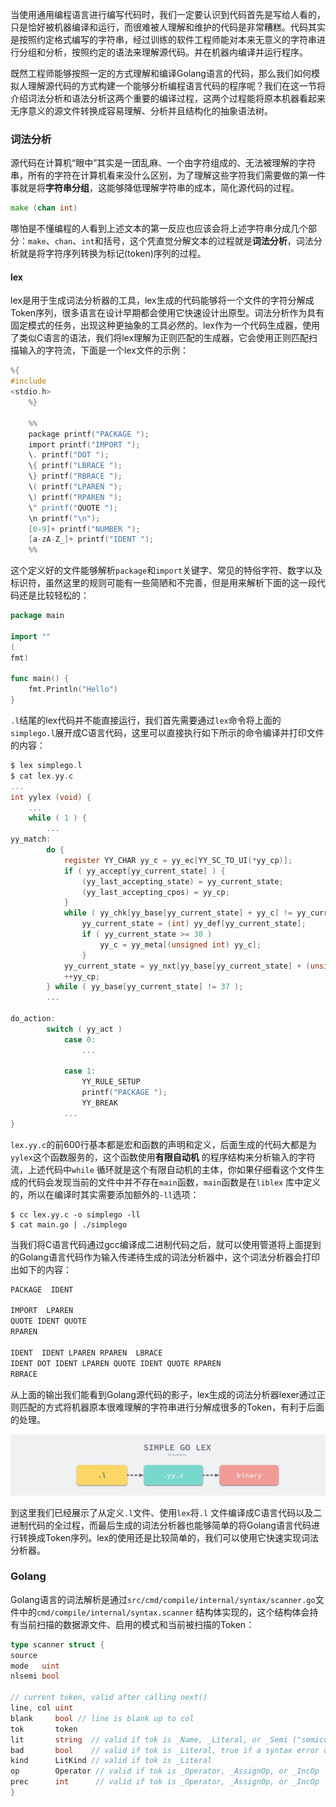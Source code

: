 当使用通用编程语言进行编写代码时，我们一定要认识到代码首先是写给人看的，只是恰好被机器编译和运行，而很难被人理解和维护的代码是非常糟糕。代码其实是按照约定格式编写的字符串，经过训练的软件工程师能对本来无意义的字符串进行分组和分析，按照约定的语法来理解源代码。并在机器内编译并运行程序。

既然工程师能够按照一定的方式理解和编译Golang语言的代码，那么我们如何模拟人理解源代码的方式构建一个能够分析编程语言代码的程序呢？我们在这一节将介绍词法分析和语法分析这两个重要的编译过程，这两个过程能将原本机器看起来无序意义的源文件转换成容易理解、分析并且结构化的抽象语法树。

### 词法分析

源代码在计算机“眼中”其实是一团乱麻、一个由字符组成的、无法被理解的字符串，所有的字符在计算机看来没什么区别，为了理解这些字符我们需要做的第一件事就是将**字符串分组**，这能够降低理解字符串的成本，简化源代码的过程。

```Go
make (chan int)
```

哪怕是不懂编程的人看到上述文本的第一反应也应该会将上述字符串分成几个部分：`make`、`chan`、`int`和括号，这个凭直觉分解文本的过程就是**词法分析**，词法分析就是将字符序列转换为标记(token)序列的过程。

#### lex

lex是用于生成词法分析器的工具，lex生成的代码能够将一个文件的字符分解成Token序列，很多语言在设计早期都会使用它快速设计出原型。词法分析作为具有固定模式的任务，出现这种更抽象的工具必然的。lex作为一个代码生成器，使用了类似C语言的语法，我们将lex理解为正则匹配的生成器，它会使用正则匹配扫描输入的字符流，下面是一个lex文件的示例：

```c
%{
#include
<stdio.h>
    %}

    %%
    package printf("PACKAGE ");
    import printf("IMPORT ");
    \. printf("DOT ");
    \{ printf("LBRACE ");
    \} printf("RBRACE ");
    \( printf("LPAREN ");
    \) printf("RPAREN ");
    \" printf("QUOTE ");
    \n printf("\n");
    [0-9]+ printf("NUMBER ");
    [a-zA-Z_]+ printf("IDENT ");
    %%
```

这个定义好的文件能够解析`package`和`import`关键字、常见的特俗字符、数字以及标识符，虽然这里的规则可能有一些简陋和不完善，但是用来解析下面的这一段代码还是比较轻松的：

```go
package main

import ""
(
fmt)

func main() {
	fmt.Println("Hello")
}
```

`.l`结尾的lex代码并不能直接运行，我们首先需要通过`lex`命令将上面的`simplego.l`展开成C语言代码，这里可以直接执行如下所示的命令编译并打印文件的内容：

```c
$ lex simplego.l
$ cat lex.yy.c
...
int yylex (void) {
	...
	while ( 1 ) {
		...
yy_match:
		do {
			register YY_CHAR yy_c = yy_ec[YY_SC_TO_UI(*yy_cp)];
			if ( yy_accept[yy_current_state] ) {
				(yy_last_accepting_state) = yy_current_state;
				(yy_last_accepting_cpos) = yy_cp;
			}
			while ( yy_chk[yy_base[yy_current_state] + yy_c] != yy_current_state ) {
				yy_current_state = (int) yy_def[yy_current_state];
				if ( yy_current_state >= 30 )
					yy_c = yy_meta[(unsigned int) yy_c];
				}
			yy_current_state = yy_nxt[yy_base[yy_current_state] + (unsigned int) yy_c];
			++yy_cp;
		} while ( yy_base[yy_current_state] != 37 );
		...

do_action:
		switch ( yy_act )
			case 0:
    			...

			case 1:
    			YY_RULE_SETUP
    			printf("PACKAGE ");
    			YY_BREAK
			...
}
```

`lex.yy.c`的前600行基本都是宏和函数的声明和定义，后面生成的代码大都是为`yylex`这个函数服务的，这个函数使用**有限自动机**
的程序结构来分析输入的字符流，上述代码中`while`
循环就是这个有限自动机的主体，你如果仔细看这个文件生成的代码会发现当前的文件中并不存在`main`函数，`main`函数是在`liblex`
库中定义的，所以在编译时其实需要添加额外的`-ll`选项：

```shell
$ cc lex.yy.c -o simplego -ll
$ cat main.go | ./simplego
```

当我们将C语言代码通过gcc编译成二进制代码之后，就可以使用管道将上面提到的Golang语言代码作为输入传递待生成的词法分析器中，这个词法分析器会打印出如下的内容：

```go
PACKAGE  IDENT

IMPORT  LPAREN
QUOTE IDENT QUOTE
RPAREN

IDENT  IDENT LPAREN RPAREN  LBRACE
IDENT DOT IDENT LPAREN QUOTE IDENT QUOTE RPAREN
RBRACE
```

从上面的输出我们能看到Golang源代码的影子，lex生成的词法分析器lexer通过正则匹配的方式将机器原本很难理解的字符串进行分解成很多的Token，有利于后面的处理。

![img_3.png](assets/img_3.png)

到这里我们已经展示了从定义`.l`文件、使用`lex`将`.l`
文件编译成C语言代码以及二进制代码的全过程，而最后生成的词法分析器也能够简单的将Golang语言代码进行转换成Token序列。lex的使用还是比较简单的，我们可以使用它快速实现词法分析器。

### Golang

Golang语言的词法解析是通过`src/cmd/compile/internal/syntax/scanner.go`文件中的`cmd/compile/internal/syntax.scanner`
结构体实现的，这个结构体会持有当前扫描的数据源文件、启用的模式和当前被扫描的Token：

```go
type scanner struct {
source
mode   uint
nlsemi bool

// current token, valid after calling next()
line, col uint
blank     bool // line is blank up to col
tok       token
lit       string  // valid if tok is _Name, _Literal, or _Semi ("semicolon", "newline", or "EOF"); may be malformed if bad is true
bad       bool    // valid if tok is _Literal, true if a syntax error occurred, lit may be malformed
kind      LitKind // valid if tok is _Literal
op        Operator // valid if tok is _Operator, _AssignOp, or _IncOp
prec      int      // valid if tok is _Operator, _AssignOp, or _IncOp
}
```

